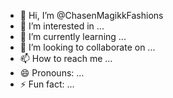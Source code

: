 - 👋 Hi, I’m @ChasenMagikkFashions
- 👀 I’m interested in ...
- 🌱 I’m currently learning ...
- 💞️ I’m looking to collaborate on ...
- 📫 How to reach me ...
- 😄 Pronouns: ...
- ⚡ Fun fact: ...

<!---
ChasenMagikkFashions/ChasenMagikkFashions is a ✨ special ✨ repository because its `README.md` (this file) appears on your GitHub profile.
You can click the Preview link to take a look at your changes.
--->
